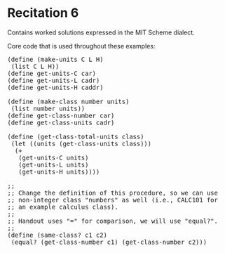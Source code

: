 Recitation 6
============ 

Contains worked solutions expressed in the MIT Scheme dialect.

Core code that is used throughout these examples:

<pre>
(define (make-units C L H)
 (list C L H))
(define get-units-C car)
(define get-units-L cadr)
(define get-units-H caddr)

(define (make-class number units)
 (list number units))
(define get-class-number car)
(define get-class-units cadr)

(define (get-class-total-units class)
 (let ((units (get-class-units class)))
  (+ 
   (get-units-C units)
   (get-units-L units)
   (get-units-H units))))

;;
;; Change the definition of this procedure, so we can use
;; non-integer class "numbers" as well (i.e., CALC101 for 
;; an example calculus class).
;;
;; Handout uses "=" for comparison, we will use "equal?".
;;
(define (same-class? c1 c2)
 (equal? (get-class-number c1) (get-class-number c2)))
</pre>